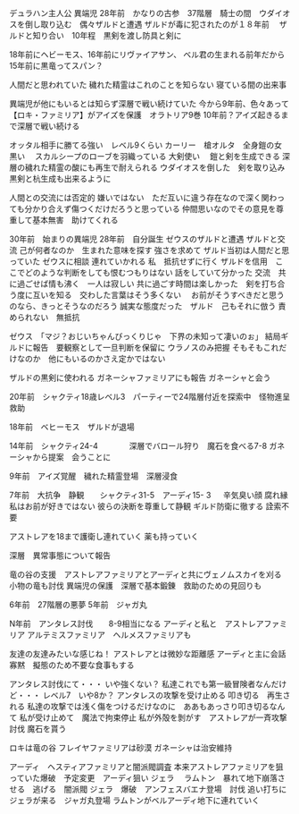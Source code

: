 デュラハン主人公
異端児
28年前　かなりの古参　37階層　騎士の間　ウダイオスを倒し取り込む　偶々ザルドと遭遇
ザルドが毒に犯されたのが１８年前　
ザルドと知り合い　10年程　黒剣を渡し防具と剣に


18年前にヘビーモス、16年前にリヴァイアサン、
ベル君の生まれる前年だから15年前に黒竜ってスパン？



人間だと思われていた
穢れた精霊はこれのことを知らない
寝ている間の出来事

異端児が他にもいるとは知らず深層で戦い続けていた
今から9年前、色々あって【ロキ・ファミリア】がアイズを保護　オラトリア9巻
10年前？アイズ起きるまで深層で戦い続ける　




オッタル相手に勝てる強い　レベル9くらい
カーリー　槍オルタ　全身鎧の女　黒い　
スカルシープのローブを羽織っている
大剣使い　
鎧と剣を生成できる
深層の穢れた精霊の酸にも再生で耐えられる
ウダイオスを倒した　剣を取り込み　黒剣と杭生成も出来るように






人間との交流には否定的
嫌いではない　ただ互いに違う存在なので深く関わっても分かり合えず傷つくだけだろうと思っている
仲間思いなのでその意見を尊重して基本無害　助けてくれる




30年前　始まりの異端児
28年前　自分誕生
ゼウスのザルドと遭遇
ザルドと交流
己が何者なのか　生まれた意味を探す
強さを求めて
ザルド当初は人間だと思っていた
ゼウスに相談
連れていかれる
私　抵抗せずに行く
ザルドを信用　ここでどのような判断をしても恨むつもりはない
話をしていて分かった
交流　共に過ごせば情も沸く　一人は寂しい
共に過ごす時間は楽しかった　剣を打ち合う度に互いを知る　交わした言葉はそう多くない　
お前がそうすべきだと思うのなら、きっとそうなのだろう
誠実な態度だった　ザルド　己もそれに倣う
責められない　無抵抗　

ゼウス　「マジ？おじいちゃんびっくりじゃ　下界の未知って凄いのぉ」
結局ギルドに報告　要観察として一旦判断を保留に
ウラノスのみ把握
そもそもこれだけなのか　他にもいるのかさえ定かではない　


ザルドの黒剣に使われる
ガネーシャファミリアにも報告
ガネーシャと会う


20年前　シャクティ18歳レベル3　パーティーで24階層付近を探索中　怪物進呈　救助　　　


18年前　ベヒーモス　ザルドが退場


14年前　シャクティ24-4　　　　深層でバロール狩り　魔石を食べる7-8
ガネーシャから提案　会うことに

9年前　アイズ覚醒　穢れた精霊登場　深層浸食

7年前　大抗争　静観　　シャクティ31-5　アーディ15- 3 　
辛気臭い顔
腐れ縁
私はお前が好きではない
彼らの決断を尊重して静観
ギルド防衛に徹する
詮索不要

アストレアを18まで護衛し連れていく
薬も持っていく



深層　異常事態について報告


竜の谷の支援　アストレアファミリアとアーディと共にヴェノムスカイを刈る
小物の竜も討伐
異端児の保護　深層で基本鍛錬　救助のための見回りも



6年前　27階層の悪夢
5年前　ジャガ丸

N年前　アンタレス討伐　　8-9相当になる
アーディと私と　アストレアファミリア
アルテミスファミリア　ヘルメスファミリアも

友達の友達みたいな感じね！
アストレアとは微妙な距離感
アーディと主に会話
寡黙　擬態のため不要な食事もする

アンタレス討伐にて・・・
いや強くない？
私達これでも第一級冒険者なんだけど・・・
レベル7　いや8か？
アンタレスの攻撃を受け止める
叩き切る　再生される
私達の攻撃では浅く傷をつけるだけなのに　ああもあっさり叩き切るなんて
私が受け止めて　魔法で拘束停止
私が外殻を剝がす　アストレアが一斉攻撃　討伐
魔石を貰う



ロキは竜の谷
フレイヤファミリアは砂漠
ガネーシャは治安維持




アーディ　ヘスティアファミリアと闇派閥調査
本来アストレアファミリアを狙っていた爆破　予定変更　アーディ狙い
ジェラ　
ラムトン　暴れて地下崩落させる　逃げる　闇派閥
ジェラ　爆破　アンフェスバエナ登場　討伐
追い打ちにジェラが来る　ジャガ丸登場
ラムトンがベルアーディ地下に連れていく
















